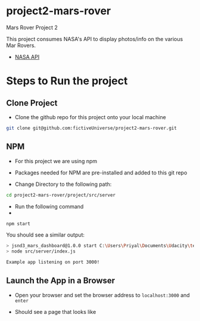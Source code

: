 # project2-mars-rover

Mars Rover Project 2

This project consumes NASA's API to display photos/info on the various Mar Rovers.

- [NASA API](https://api.nasa.gov/)


# Steps to Run the project

## Clone Project
- Clone the github repo for this project onto your local machine

```bash 
git clone git@github.com:fictiveUniverse/project2-mars-rover.git
```


## NPM
- For this project we are using npm
- Packages needed for NPM are pre-installed and added to this git repo 

- Change Directory to the following path: 

```bash 
cd project2-mars-rover/project/src/server
```

- Run the following command
-  
```bash
npm start
```

You should see a similar output: 

```bash 
> jsnd3_mars_dashboard@1.0.0 start C:\Users\Priyal\Documents\Udacity\test-submission\project2-mars-rover\project
> node src/server/index.js

Example app listening on port 3000!
```

## Launch the App in a Browser

- Open your browser and set the browser address to `localhost:3000` and `enter`

- Should see a page that looks like 
